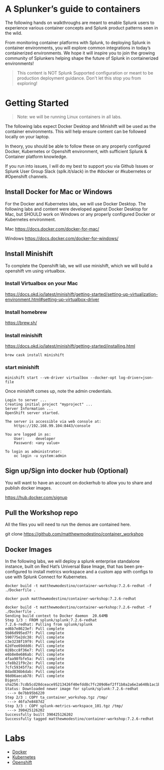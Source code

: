 # A Splunker’s guide to containers

The following hands on walkthroughs are meant to enable Splunk users to experience various container concepts and Splunk product patterns seen in the wild. 

From monitoring container platforms with Splunk, to deploying Splunk in container environments, you will explore common integrations in today’s containerized environments. We hope it will inspire you to join the growing community of Splunkers helping shape the future of Splunk in containerized environments!

> This content is NOT Splunk Supported configuration or meant to be production deployment guidance. Don't let this stop you from exploring!
 
# Getting Started

> Note: we will be running Linux containers in all labs. 

The following labs expect Docker Desktop and Minishift will be used as the container environments. This will help ensure content can be followed locally on your laptop.

In theory, you should be able to follow these on any properly configured Docker, Kubernetes or Openshift environment, with sufficient Splunk & Container platform knowledge. 

If you run into issues, I will do my best to support you via Github Issues or Splunk User Group Slack (splk.it/slack) in the #docker or #kubernetes or #Openshift channels. 

## Install Docker for Mac or Windows 
For the Docker and Kubernetes labs, we will use Docker Desktop. The following labs and content were developed against Docker Desktop for Mac, but SHOULD work on Windows or any properly configured Docker or Kubernetes environment. 

Mac
https://docs.docker.com/docker-for-mac/

Windows
https://docs.docker.com/docker-for-windows/


## Install Minishift

To complete the Openshift lab, we will use minishift, which we will build a openshift vm using virtualbox. 

### Install Virtualbox on your Mac
https://docs.okd.io/latest/minishift/getting-started/setting-up-virtualization-environment.html#setting-up-virtualbox-driver

### Install homebrew
https://brew.sh/

### Install minishift
https://docs.okd.io/latest/minishift/getting-started/installing.html

```
brew cask install minishift
```

### start minishift


```
minishift start --vm-driver virtualbox --docker-opt log-driver=json-file 
```

Once minishift comes up, note the admin credentials. 

```
Login to server ...
Creating initial project "myproject" ...
Server Information ...
OpenShift server started.

The server is accessible via web console at:
    https://192.168.99.104:8443/console

You are logged in as:
    User:     developer
    Password: <any value>

To login as administrator:
    oc login -u system:admin
```

## Sign up/Sign into docker hub (Optional)
You will want to have an account on dockerhub to allow you to share and publish docker images.

https://hub.docker.com/signup

## Pull the Workshop repo
All the files you will need to run the demos are contained here.

git clone https://github.com/matthewmodestino/container_workshop

## Docker Images
In the following labs, we will deploy a splunk enterprise standalone instance, built on Red Hat’s Universal Base Image, that has been pre-configured to install metrics workspace and a custom app with configs to use with Splunk Connect for Kubernetes. 


```
docker build -t matthewmodestino/container-workshop:7.2.6-redhat -f ./Dockerfile .
```

```
docker push matthewmodestino/container-workshop:7.2.6-redhat
```

```
docker build -t matthewmodestino/container-workshop:7.2.6-redhat -f ./Dockerfile .
Sending build context to Docker daemon  20.64MB
Step 1/3 : FROM splunk/splunk:7.2.6-redhat
7.2.6-redhat: Pulling from splunk/splunk
ed6b7e8623ef: Pull complete 
5b86d995ed7f: Pull complete 
590775e2dc38: Pull complete 
c3e3238f19f9: Pull complete 
62dfee69ddd6: Pull complete 
028bcc8f36e7: Pull complete 
e6b8e8e686ab: Pull complete 
4faa98fbfe5a: Pull complete 
cfe8b21f9c2e: Pull complete 
7cfc59345f7a: Pull complete 
8dad836b6dab: Pull complete 
98d06aecab78: Pull complete 
Digest: sha256:7cdb5cd20dceace95213426f40efdd8c7fc209d6ef2ff1b0a2a6e2a640b1ac1b
Status: Downloaded newer image for splunk/splunk:7.2.6-redhat
 ---> 0e7bb95b6220
Step 2/3 : COPY ta_container_workshop.tgz /tmp/
 ---> 46fa7e8487d2
Step 3/3 : COPY splunk-metrics-workspace_101.tgz /tmp/
 ---> 390425126202
Successfully built 390425126202
Successfully tagged matthewmodestino/container-workshop:7.2.6-redhat
```


# Labs

* [Docker](docs/01-docker-lab.md)
* [Kubernetes](docs/02-kubernetes-lab.md)
* [Openshift](docs/03-openshift-lab.md)



